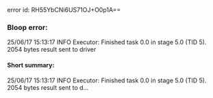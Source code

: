 error id: RH55YbCNi6US71OJ+O0p1A==
### Bloop error:

25/06/17 15:13:17 INFO Executor: Finished task 0.0 in stage 5.0 (TID 5). 2054 bytes result sent to driver
#### Short summary: 

25/06/17 15:13:17 INFO Executor: Finished task 0.0 in stage 5.0 (TID 5). 2054 bytes result sent to d...